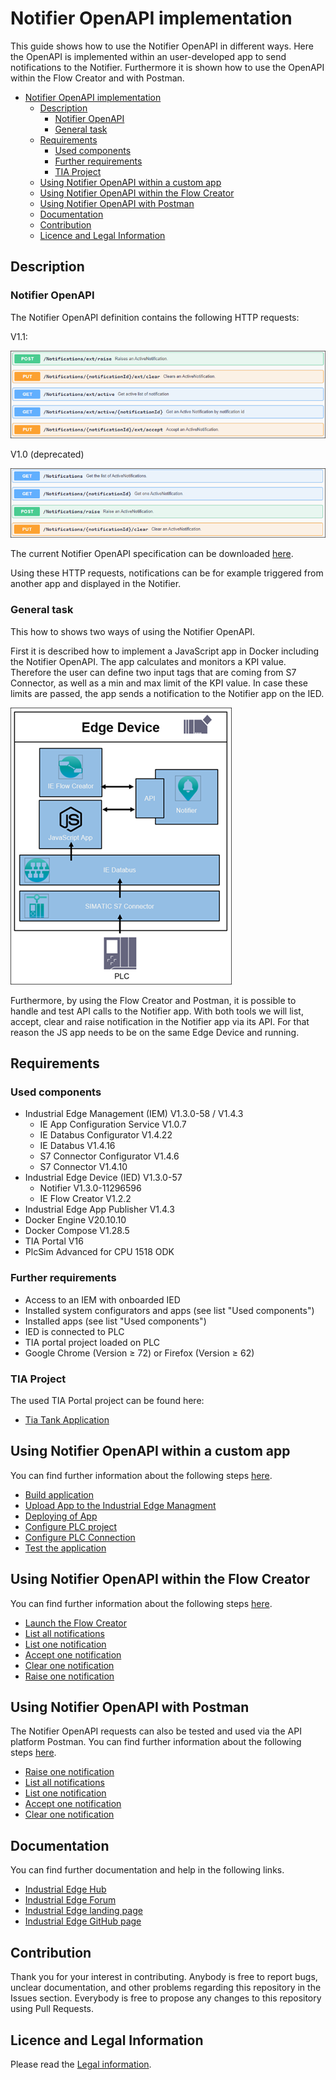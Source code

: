 # Notifier OpenAPI implementation

This guide shows how to use the Notifier OpenAPI in different ways. Here the OpenAPI is implemented within an user-developed app to send notifications to the Notifier. Furthermore it is shown how to use the OpenAPI within the Flow Creator and with Postman.

- [Notifier OpenAPI implementation](#notifier-openapi-implementation)
  - [Description](#description)
    - [Notifier OpenAPI](#notifier-openapi)
    - [General task](#general-task)
  - [Requirements](#requirements)
    - [Used components](#used-components)
    - [Further requirements](#further-requirements)
    - [TIA Project](#tia-project)
  - [Using Notifier OpenAPI within a custom app](#using-notifier-openapi-within-a-custom-app)
  - [Using Notifier OpenAPI within the Flow Creator](#using-notifier-openapi-within-the-flow-creator)
  - [Using Notifier OpenAPI with Postman](#using-notifier-openapi-with-postman)
  - [Documentation](#documentation)
  - [Contribution](#contribution)
  - [Licence and Legal Information](#licence-and-legal-information)

## Description

### Notifier OpenAPI

The Notifier OpenAPI definition contains the following HTTP requests:

V1.1:

![api-calls](docs/graphics/api_calls.png)

V1.0 (deprecated)

![api-calls-old](docs/graphics/api_calls_old.png)

The current Notifier OpenAPI specification can be downloaded [here](docs/Notifier%20OpenAPI.zip).

Using these HTTP requests, notifications can be for example triggered from another app and displayed in the Notifier.

### General task

This how to shows two ways of using the Notifier OpenAPI.

First it is described how to implement a JavaScript app in Docker including the Notifier OpenAPI. The app calculates and monitors a KPI value. Therefore the user can define two input tags that are coming from S7 Connector, as well as a min and max limit of the KPI value. In case these limits are passed, the app sends a notification to the Notifier app on the IED.

![overview](docs/graphics/overview.png)

Furthermore, by using the Flow Creator and Postman, it is possible to handle and test API calls to the Notifier app. With both tools we will list, accept, clear and raise notification in the Notifier app via its API. For that reason the JS app needs to be on the same Edge Device and running.

## Requirements

### Used components

- Industrial Edge Management (IEM) V1.3.0-58 / V1.4.3
  - IE App Configuration Service V1.0.7
  - IE Databus Configurator V1.4.22
  - IE Databus V1.4.16
  - S7 Connector Configurator V1.4.6
  - S7 Connector V1.4.10
- Industrial Edge Device (IED) V1.3.0-57
  - Notifier V1.3.0-11296596
  - IE Flow Creator V1.2.2
- Industrial Edge App Publisher V1.4.3
- Docker Engine V20.10.10
- Docker Compose V1.28.5
- TIA Portal V16
- PlcSim Advanced for CPU 1518 ODK

### Further requirements

- Access to an IEM with onboarded IED
- Installed system configurators and apps (see list "Used components")
- Installed apps (see list "Used components")
- IED is connected to PLC
- TIA portal project loaded on PLC
- Google Chrome (Version ≥ 72) or Firefox (Version ≥ 62)

### TIA Project

The used TIA Portal project can be found here:

- [Tia Tank Application](https://github.com/industrial-edge/miscellaneous/tree/main/tank%20application)

## Using Notifier OpenAPI within a custom app

You can find further information about the following steps [here](docs/Installation.md).

- [Build application](docs/Installation.md#build-application)
- [Upload  App to the Industrial Edge Managment](docs/Installation.md#upload--app-to-the-industrial-edge-managment)
- [Deploying of App](docs/Installation.md#deploying-of-app)
- [Configure PLC project](docs/Installation.md#configure-plc-project)
- [Configure PLC Connection](docs/Installation.md#configure-plc-connection)
- [Test the application](docs/Installation.md#test-the-application)

## Using Notifier OpenAPI within the Flow Creator

You can find further information about the following steps [here](docs/FlowCreator.md).

- [Launch the Flow Creator](docs/FlowCreator.md#launch-the-flow-creator)
- [List all notifications](docs/FlowCreator.md#list-all-notifications)
- [List one notification](docs/FlowCreator.md#list-one-notification)
- [Accept one notification](docs/FlowCreator.md#accept-one-notification)
- [Clear one notification](docs/FlowCreator.md#clear-one-notification)
- [Raise one notification](docs/FlowCreator.md#raise-one-notification)

## Using Notifier OpenAPI with Postman

The Notifier OpenAPI requests can also be tested and used via the API platform Postman.
You can find further information about the following steps [here](docs/Postman.md).

- [Raise one notification](docs/Postman.md#raise-one-notification)
- [List all notifications](docs/Postman.md#list-all-notifications)
- [List one notification](docs/Postman.md#list-one-notification)
- [Accept one notification](docs/Postman.md#accept-one-notification)
- [Clear one notification](docs/Postman.md#clear-one-notification)

## Documentation

You can find further documentation and help in the following links.

- [Industrial Edge Hub](https://iehub.eu1.edge.siemens.cloud/#/documentation)
- [Industrial Edge Forum](https://www.siemens.com/industrial-edge-forum)
- [Industrial Edge landing page](https://new.siemens.com/global/en/products/automation/topic-areas/industrial-edge/simatic-edge.html)
- [Industrial Edge GitHub page](https://github.com/industrial-edge)
  
## Contribution

Thank you for your interest in contributing. Anybody is free to report bugs, unclear documentation, and other problems regarding this repository in the Issues section. Everybody is free to propose any changes to this repository using Pull Requests.

## Licence and Legal Information

Please read the [Legal information](LICENSE.md).
